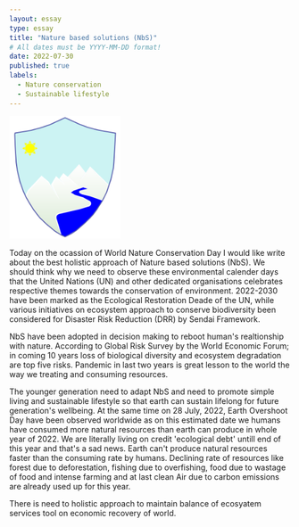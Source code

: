 ```yaml
---
layout: essay
type: essay
title: "Nature based solutions (NbS)"
# All dates must be YYYY-MM-DD format!
date: 2022-07-30
published: true
labels:
  - Nature conservation
  - Sustainable lifestyle
---
```


<img width="200px" class="rounded float-start pe-4" src="../img/natureday.png">

Today on the ocassion of World Nature Conservation Day I would like write about the best holistic approach of Nature based solutions (NbS). We should think why we need to observe these environmental calender days that the United Nations (UN) and other dedicated organisations celebrates respective themes towards the conservation of environment. 2022-2030 have been marked as the Ecological Restoration Deade of the UN, while various initiatives on ecosystem approach to conserve biodiversity been considered for Disaster Risk Reduction (DRR) by Sendai Framework.

NbS have been adopted in decision making to reboot human's realtionship with nature. According to Global Risk Survey by the World Economic Forum; in coming 10 years loss of biological diversity and ecosystem degradation are top five risks. Pandemic in last two years is great lesson to the world the way we treating and consuming resources.

The younger generation need to adapt NbS and need to promote simple living and sustainable lifestyle so that earth can sustain lifelong for future generation's wellbeing. At the same time on 28 July, 2022, Earth Overshoot Day have been observed worldwide as on this estimated date we humans have consumed more natural resources than earth can produce in whole year of 2022. We are literally living on credit 'ecological debt' untill end of this year and that's a sad news. Earth can't produce natural resources faster than the consuming rate by humans. Declining rate of resources like forest due to deforestation, fishing due to overfishing, food due to wastage of food and intense farming and at last clean Air due to carbon emissions are already used up for this year.

There is need to holistic approach to maintain balance of ecosyatem services tool on economic recovery of world.
